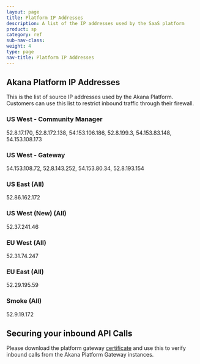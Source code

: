 ```yaml
---
layout: page
title: Platform IP Addresses
description: A list of the IP addresses used by the SaaS platform
product: sp
category: ref
sub-nav-class: 
weight: 4
type: page
nav-title: Platform IP Addresses
---
```


## Akana Platform IP Addresses

This is the list of source IP addresses used by the Akana Platform.  Customers can use this list to restrict inbound traffic through their firewall.

### US West - Community Manager

52.8.17.170, 52.8.172.138, 54.153.106.186, 52.8.199.3, 54.153.83.148, 54.153.108.173

### US West - Gateway

54.153.108.72, 52.8.143.252, 54.153.80.34, 52.8.193.154

### US East (All)

52.86.162.172

### US West (New) (All)

52.37.241.46

### EU West (All)

52.31.74.247

### EU East (All)

52.29.195.59

### Smoke (All)

52.9.19.172

## Securing your inbound API Calls

Please download the platform gateway [certificate](assets/gateway.cer) and use this to verify inbound calls from the Akana Platform Gateway instances.